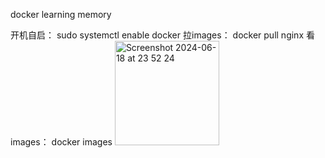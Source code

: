 docker learning memory

开机自启： sudo systemctl enable docker
拉images： docker pull nginx
看images： docker images
<img width="167" alt="Screenshot 2024-06-18 at 23 52 24" src="https://github.com/goushijianglin/docker/assets/83333650/b9219833-dcba-45c1-8bd4-a72d83bc4ef7">
